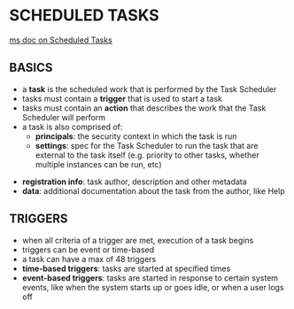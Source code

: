 # SCHEDULED TASKS
[ms doc on Scheduled Tasks](https://docs.microsoft.com/en-us/windows/win32/taskschd/about-the-task-scheduler)

## BASICS
* a **task** is the scheduled work that is performed by the Task Scheduler
* tasks must contain a **trigger** that is used to start a task
* tasks must contain an **action** that describes the work that the Task Scheduler will perform
* a task is also comprised of:
	- **principals**: the security context in which the task is run
	- **settings**: spec for the Task Scheduler to run the task that are external to the task itself (e.g. priority to other tasks, whether multiple instances can be run, etc)
- **registration info**: task author, description and other metadata
- **data**: additional documentation about the task from the author, like Help

## TRIGGERS
* when all criteria of a trigger are met, execution of a task begins
* triggers can be event or time-based
* a task can have a max of 48 triggers
* **time-based triggers**: tasks are started at specified times
* **event-based triggers**: tasks are started in response to certain system events, like when the system starts up or goes idle, or when a user logs off


